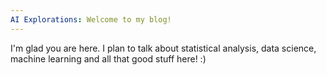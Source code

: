 ```yaml
---
AI Explorations: Welcome to my blog!
---
```


I'm glad you are here. I plan to talk about statistical analysis, data science, machine learning and all that good stuff here! :)


